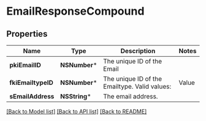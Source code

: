# EmailResponseCompound

## Properties
Name | Type | Description | Notes
------------ | ------------- | ------------- | -------------
**pkiEmailID** | **NSNumber*** | The unique ID of the Email | 
**fkiEmailtypeID** | **NSNumber*** | The unique ID of the Emailtype.  Valid values:  |Value|Description| |-|-| |1|Office| |2|Home| | 
**sEmailAddress** | **NSString*** | The email address. | 

[[Back to Model list]](../README.md#documentation-for-models) [[Back to API list]](../README.md#documentation-for-api-endpoints) [[Back to README]](../README.md)


